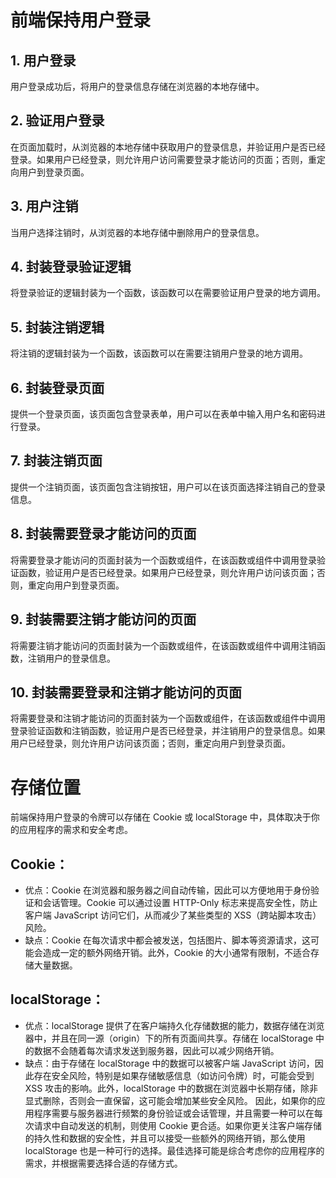 # 前端保持用户登录

## 1. 用户登录

用户登录成功后，将用户的登录信息存储在浏览器的本地存储中。

## 2. 验证用户登录

在页面加载时，从浏览器的本地存储中获取用户的登录信息，并验证用户是否已经登录。如果用户已经登录，则允许用户访问需要登录才能访问的页面；否则，重定向用户到登录页面。

## 3. 用户注销

当用户选择注销时，从浏览器的本地存储中删除用户的登录信息。

## 4. 封装登录验证逻辑

将登录验证的逻辑封装为一个函数，该函数可以在需要验证用户登录的地方调用。

## 5. 封装注销逻辑
将注销的逻辑封装为一个函数，该函数可以在需要注销用户登录的地方调用。

## 6. 封装登录页面

提供一个登录页面，该页面包含登录表单，用户可以在表单中输入用户名和密码进行登录。

## 7. 封装注销页面

提供一个注销页面，该页面包含注销按钮，用户可以在该页面选择注销自己的登录信息。

## 8. 封装需要登录才能访问的页面

将需要登录才能访问的页面封装为一个函数或组件，在该函数或组件中调用登录验证函数，验证用户是否已经登录。如果用户已经登录，则允许用户访问该页面；否则，重定向用户到登录页面。

## 9. 封装需要注销才能访问的页面

将需要注销才能访问的页面封装为一个函数或组件，在该函数或组件中调用注销函数，注销用户的登录信息。

## 10. 封装需要登录和注销才能访问的页面


将需要登录和注销才能访问的页面封装为一个函数或组件，在该函数或组件中调用登录验证函数和注销函数，验证用户是否已经登录，并注销用户的登录信息。如果用户已经登录，则允许用户访问该页面；否则，重定向用户到登录页面。
# 存储位置


前端保持用户登录的令牌可以存储在 Cookie 或 localStorage 中，具体取决于你的应用程序的需求和安全考虑。

## Cookie：

-  优点：Cookie 在浏览器和服务器之间自动传输，因此可以方便地用于身份验证和会话管理。Cookie 可以通过设置 HTTP-Only 标志来提高安全性，防止客户端 JavaScript 访问它们，从而减少了某些类型的 XSS（跨站脚本攻击）风险。
- 缺点：Cookie 在每次请求中都会被发送，包括图片、脚本等资源请求，这可能会造成一定的额外网络开销。此外，Cookie 的大小通常有限制，不适合存储大量数据。
## localStorage：

- 优点：localStorage 提供了在客户端持久化存储数据的能力，数据存储在浏览器中，并且在同一源（origin）下的所有页面间共享。存储在 localStorage 中的数据不会随着每次请求发送到服务器，因此可以减少网络开销。
- 缺点：由于存储在 localStorage 中的数据可以被客户端 JavaScript 访问，因此存在安全风险，特别是如果存储敏感信息（如访问令牌）时，可能会受到 XSS 攻击的影响。此外，localStorage 中的数据在浏览器中长期存储，除非显式删除，否则会一直保留，这可能会增加某些安全风险。
因此，如果你的应用程序需要与服务器进行频繁的身份验证或会话管理，并且需要一种可以在每次请求中自动发送的机制，则使用 Cookie 更合适。如果你更关注客户端存储的持久性和数据的安全性，并且可以接受一些额外的网络开销，那么使用 localStorage 也是一种可行的选择。最佳选择可能是综合考虑你的应用程序的需求，并根据需要选择合适的存储方式。